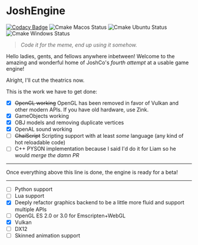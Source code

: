 # JoshEngine
[![Codacy Badge](https://app.codacy.com/project/badge/Grade/d48b09d1f17e4d38bc40fd5b14bde807)](https://app.codacy.com/gh/josh-engine/josh-engine/dashboard?utm_source=gh&utm_medium=referral&utm_content=&utm_campaign=Badge_grade)
![Cmake Macos Status](https://github.com/josh-engine/josh-engine/actions/workflows/cmake-macos-vulkan.yml/badge.svg)
![Cmake Ubuntu Status](https://github.com/josh-engine/josh-engine/actions/workflows/cmake-ubuntu-vulkan.yml/badge.svg)
![Cmake Windows Status](https://github.com/josh-engine/josh-engine/actions/workflows/cmake-windows-vulkan.yml/badge.svg)

> *Code it for the meme, end up using it somehow.*

Hello ladies, gents, and fellows anywhere inbetween!
Welcome to the amazing and wonderful home of JoshCo's *fourth attempt* at a usable game engine!

Alright, I'll cut the theatrics now.

This is the work we have to get done:

- [X] ~~OpenGL working~~ OpenGL has been removed in favor of Vulkan and other modern APIs. If you have old hardware, use Zink.
- [X] GameObjects working
- [X] OBJ models and removing duplicate vertices
- [X] OpenAL sound working
- [ ] ~~ChaiScript~~ Scripting support with at least *some* language (any kind of hot reloadable code)
- [ ] C++ PYSON implementation because I said I'd do it for Liam so he would *merge the damn PR*

---------------------------------------------------------------------------------------------------------------
Once everything above this line is done, the engine is ready for a beta!

---------------------------------------------------------------------------------------------------------------

- [ ] Python support
- [ ] Lua support
- [X] Deeply refactor graphics backend to be a little more fluid and support multiple APIs
- [ ] OpenGL ES 2.0 or 3.0 for Emscripten+WebGL
- [X] Vulkan
- [ ] DX12
- [ ] Skinned animation support
